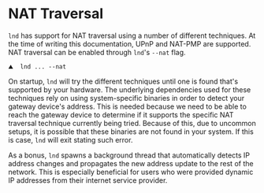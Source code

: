 # NAT Traversal

`lnd` has support for NAT traversal using a number of different techniques. At
the time of writing this documentation, UPnP and NAT-PMP are supported. NAT
traversal can be enabled through `lnd`'s `--nat` flag.

```shell
⛰  lnd ... --nat
```

On startup, `lnd` will try the different techniques until one is found that's
supported by your hardware. The underlying dependencies used for these
techniques rely on using system-specific binaries in order to detect your
gateway device's address. This is needed because we need to be able to reach the
gateway device to determine if it supports the specific NAT traversal technique
currently being tried. Because of this, due to uncommon setups, it is possible
that these binaries are not found in your system. If this is case, `lnd` will
exit stating such error.

As a bonus, `lnd` spawns a background thread that automatically detects IP
address changes and propagates the new address update to the rest of the
network. This is especially beneficial for users who were provided dynamic IP
addresses from their internet service provider.
